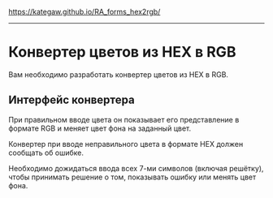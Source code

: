 

https://kategaw.github.io/RA_forms_hex2rgb/

-------------------------------------------------------------------------------

Конвертер цветов из HEX в RGB
===

Вам необходимо разработать конвертер цветов из HEX в RGB.

## Интерфейс конвертера

При правильном вводе цвета он показывает его представление в формате RGB и меняет цвет фона на заданный цвет.

Конвертер при вводе неправильного цвета в формате HEX должен сообщать об ошибке.

Необходимо дожидаться ввода всех 7-ми символов (включая решётку), чтобы принимать решение о том, показывать ошибку или менять цвет фона.